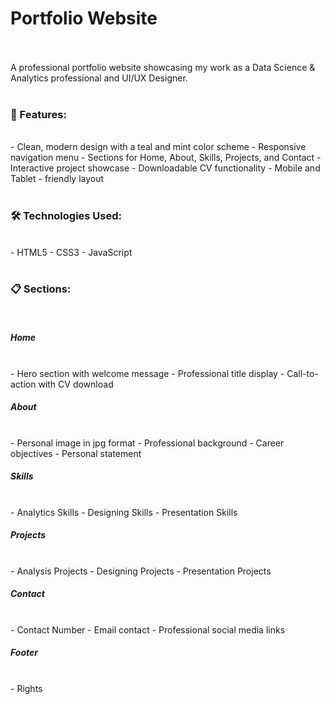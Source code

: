 <h1>Portfolio Website</h1>
<br><br>
A professional portfolio website showcasing my work as a Data Science & Analytics professional and UI/UX Designer.
<br><br>
<h3>🌟 Features:</h3>
<br>
- Clean, modern design with a teal and mint color scheme
- Responsive navigation menu
- Sections for Home, About, Skills, Projects, and Contact
- Interactive project showcase
- Downloadable CV functionality
- Mobile and Tablet - friendly layout
<br><br>
<h3>🛠️ Technologies Used:</h3>
<br>
- HTML5
- CSS3
- JavaScript
<br><br>
<h3>📋 Sections:</h3>
<br>
<h5>Home</h5>
<br>
- Hero section with welcome message
- Professional title display
- Call-to-action with CV download
<br>
<h5>About</h5>
<br>
- Personal image in jpg format
- Professional background
- Career objectives
- Personal statement
<br>
<h5>Skills</h5>
<br>
- Analytics Skills
- Designing Skills
- Presentation Skills
<br>
<h5>Projects</h5>
<br>
- Analysis Projects
- Designing Projects
- Presentation Projects
<br>
<h5>Contact</h5>
<br>
- Contact Number
- Email contact
- Professional social media links
<br>
<h5>Footer</h5>
<br>
- Rights

